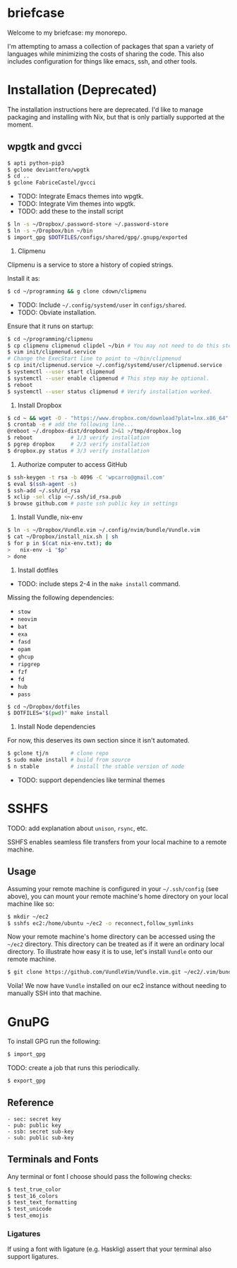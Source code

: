 # briefcase

Welcome to my briefcase: my monorepo.

I'm attempting to amass a collection of packages that span a variety of
languages while minimizing the costs of sharing the code. This also includes
configuration for things like emacs, ssh, and other tools.

# Installation (Deprecated)

The installation instructions here are deprecated. I'd like to manage packaging
and installing with Nix, but that is only partially supported at the
moment.

## wpgtk and gvcci

```bash
$ apti python-pip3
$ gclone deviantfero/wpgtk
$ cd ..
$ gclone FabriceCastel/gvcci
```

- TODO: Integrate Emacs themes into wpgtk.
- TODO: Integrate Vim themes into wpgtk.
- TODO: add these to the install script

```bash
$ ln -s ~/Dropbox/.password-store ~/.password-store
$ ln -s ~/Dropbox/bin ~/bin
$ import_gpg $DOTFILES/configs/shared/gpg/.gnupg/exported
```

1. Clipmenu

Clipmenu is a service to store a history of copied strings.

Install it as:
```bash
$ cd ~/programming && g clone cdown/clipmenu
```

- TODO: Include `~/.config/systemd/user` in `configs/shared`.
- TODO: Obviate installation.

Ensure that it runs on startup:
```bash
$ cd ~/programming/clipmenu
$ cp clipmenu clipmenud clipdel ~/bin # You may not need to do this step.
$ vim init/clipmenud.service
# Change the ExecStart line to point to ~/bin/clipmenud
$ cp init/clipmenud.service ~/.config/systemd/user/clipmenud.service
$ systemctl --user start clipmenud
$ systemctl --user enable clipmenud # This step may be optional.
$ reboot
$ systemctl --user status clipmenud # Verify installation worked.
```

1. Install Dropbox

```bash
$ cd ~ && wget -O - "https://www.dropbox.com/download?plat=lnx.x86_64" | tar xzf -
$ crontab -e # add the following line...
@reboot ~/.dropbox-dist/dropboxd 2>&1 >/tmp/dropbox.log
$ reboot            # 1/3 verify installation
$ pgrep dropbox     # 2/3 verify installation
$ dropbox.py status # 3/3 verify installation
```

1. Authorize computer to access GitHub

```bash
$ ssh-keygen -t rsa -b 4096 -C 'wpcarro@gmail.com'
$ eval $(ssh-agent -s)
$ ssh-add ~/.ssh/id_rsa
$ xclip -sel clip <~/.ssh/id_rsa.pub
$ browse github.com # paste ssh public key in settings
```

1. Install Vundle, nix-env

```bash
$ ln -s ~/Dropbox/Vundle.vim ~/.config/nvim/bundle/Vundle.vim
$ cat ~/Dropbox/install_nix.sh | sh
$ for p in $(cat nix-env.txt); do
>   nix-env -i "$p"
> done
```

1. Install dotfiles

- TODO: include steps 2-4 in the `make install` command.

Missing the following dependencies:

- `stow`
- `neovim`
- `bat`
- `exa`
- `fasd`
- `opam`
- `ghcup`
- `ripgrep`
- `fzf`
- `fd`
- `hub`
- `pass`

```bash
$ cd ~/Dropbox/dotfiles
$ DOTFILES="$(pwd)" make install
```

1. Install Node dependencies

For now, this deserves its own section since it isn't automated.

```bash
$ gclone tj/n       # clone repo
$ sudo make install # build from source
$ n stable          # install the stable version of node
```

- TODO: support dependencies like terminal themes

# SSHFS

TODO: add explanation about `unison`, `rsync`, etc.

SSHFS enables seamless file transfers from your local machine to a remote
machine.

## Usage

Assuming your remote machine is configured in your `~/.ssh/config` (see above),
you can mount your remote machine's home directory on your local machine like
so:

```bash
$ mkdir ~/ec2
$ sshfs ec2:/home/ubuntu ~/ec2 -o reconnect,follow_symlinks
```

Now your remote machine's home directory can be accessed using the `~/ec2`
directory. This directory can be treated as if it were an ordinary local
directory. To illustrate how easy it is to use, let's install `Vundle` onto our
remote machine.

```bash
$ git clone https://github.com/VundleVim/Vundle.vim.git ~/ec2/.vim/bundle/Vundle.vim
```

Voila! We now have `Vundle` installed on our ec2 instance without needing to
manually SSH into that machine.


# GnuPG

To install GPG run the following:

```bash
$ import_gpg
```

TODO: create a job that runs this periodically.

```bash
$ export_gpg
```

## Reference

    - sec: secret key
    - pub: public key
    - ssb: secret sub-key
    - sub: public sub-key


## Terminals and Fonts

Any terminal or font I choose should pass the following checks:

```bash
$ test_true_color
$ test_16_colors
$ test_text_formatting
$ test_unicode
$ test_emojis
```

### Ligatures

If using a font with ligature (e.g. Hasklig) assert that your terminal also support ligatures.
